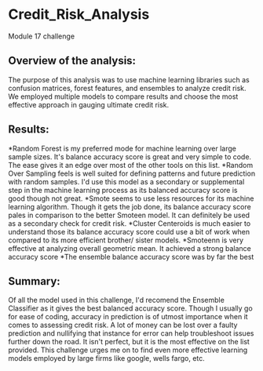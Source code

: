 # Credit_Risk_Analysis
Module 17 challenge

## Overview of the analysis:
The purpose of this analysis was to use machine learning libraries such as confusion matrices, forest features, and ensembles to analyze credit risk. We employed multiple models to compare results and choose the most effective approach in gauging ultimate credit risk.

## Results: 
*Random Forest is my preferred mode for machine learning over large sample sizes. It's balance accuracy score is great and very simple to code. The ease gives it an edge over most of the other tools on this list.
*Random Over Sampling feels is well suited for defining patterns and future prediction with random samples. I'd use this model as a secondary or supplemental step in the machine learning process as its balanced accuracy score is good though not great.
*Smote seems to use less resources for its machine learning algorithm. Though it gets the job done, its balance accuracy score pales in comparison to the better Smoteen model. It can definitely be used as a secondary check for credit risk.
*Cluster Centeroids is much easier to understand those its balance accuracy score could use a bit of work when compared to its more efficient brother/ sister models.
*Smoteenn is very effective at analyzing overall geometric mean. It achieved a strong balance accuracy score
*The ensemble balance accuracy score was by far the best

## Summary: 
Of all the model used in this challenge, I'd recomend the Ensemble Classifier as it gives the best balanced accuracy score. Though I usually go for ease of coding, accuracy in prediction is of utmost importance when it comes to assessing credit risk. A lot of money can be lost over a faulty prediction and nullifying that instance for error can help troubleshoot issues further down the road. It isn't perfect, but it is the most effective on the list provided. This challenge urges me on to find even more effective learning models employed by large firms like google, wells fargo, etc.
